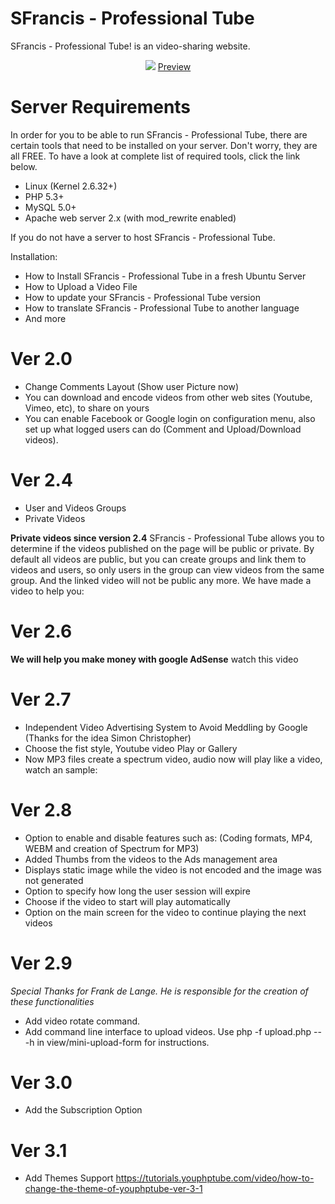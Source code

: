 # SFrancis - Professional Tube
SFrancis - Professional Tube! is an video-sharing website.

<div align="center">
<img src="http://www.sfrancis.ca/img/logo138x30.png">
<a href="https://www.sfrancis.ca/videos/sfrancisvideosharing_593081ac0acae6.00511554.mp4" target="_blank">Preview</a>
</div>

# Server Requirements

In order for you to be able to run SFrancis - Professional Tube, there are certain tools that need to be installed on your server. Don't worry, they are all FREE. To have a look at complete list of required tools, click the link below.

- Linux (Kernel 2.6.32+)
- PHP 5.3+
- MySQL 5.0+
- Apache web server 2.x (with mod_rewrite enabled)

If you do not have a server to host SFrancis - Professional Tube.

Installation:
- How to Install SFrancis - Professional Tube in a fresh Ubuntu Server
- How to Upload a Video File
- How to update your SFrancis - Professional Tube version
- How to translate SFrancis - Professional Tube to another language
- And more

# Ver 2.0
- Change Comments Layout (Show user Picture now)
- You can download and encode videos from other web sites (Youtube, Vimeo, etc), to share on yours
- You can enable Facebook or Google login on configuration menu, also set up what logged users can do (Comment and Upload/Download videos).

# Ver 2.4
- User and Videos Groups
- Private Videos

**Private videos since version 2.4** SFrancis - Professional Tube allows you to determine if the videos published on the page will be public or private.
By default all videos are public, but you can create groups and link them to videos and users, so only users in the group can view videos from the same group. And the linked video will not be public any more.
We have made a video to help you: 

# Ver 2.6
**We will help you make money with google AdSense** watch this video 

# Ver 2.7
- Independent Video Advertising System to Avoid Meddling by Google (Thanks for the idea Simon Christopher)
- Choose the fist style, Youtube video Play or Gallery
- Now MP3 files create a spectrum video, audio now will play like a video, watch an sample: 

# Ver 2.8
- Option to enable and disable features such as: (Coding formats, MP4, WEBM and creation of Spectrum for MP3)
- Added Thumbs from the videos to the Ads management area
- Displays static image while the video is not encoded and the image was not generated
- Option to specify how long the user session will expire
- Choose if the video to start will play automatically
- Option on the main screen for the video to continue playing the next videos

# Ver 2.9
*Special Thanks for Frank de Lange. He is responsible for the creation of these functionalities*
- Add video rotate command.
- Add command line interface to upload videos. Use php -f upload.php -- -h in view/mini-upload-form for instructions.

# Ver 3.0
- Add the Subscription Option

# Ver 3.1
- Add Themes Support
https://tutorials.youphptube.com/video/how-to-change-the-theme-of-youphptube-ver-3-1
